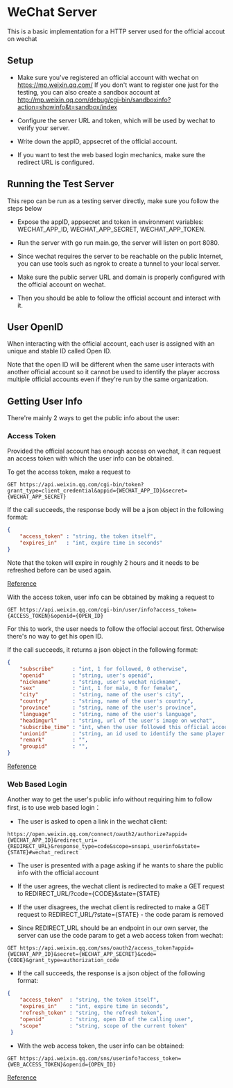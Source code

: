 # WeChat Server

This is a basic implementation for a HTTP server used for the official accout on wechat

## Setup
* Make sure you've registered an official account with wechat on https://mp.weixin.qq.com/
  If you don't want to register one just for the testing, you can also create a sandbox account at http://mp.weixin.qq.com/debug/cgi-bin/sandboxinfo?action=showinfo&t=sandbox/index

* Configure the server URL and token, which will be used by wechat to verify your server.

* Write down the appID, appsecret of the official account.

* If you want to test the web based login mechanics, make sure the redirect URL is configured.

## Running the Test Server
This repo can be run as a testing server directly, make sure you follow the steps below

* Expose the appID, appsecret and token in environment variables: WECHAT_APP_ID, WECHAT_APP_SECRET, WECHAT_APP_TOKEN.

* Run the server with go run main.go, the server will listen on port 8080.

* Since wechat requires the server to be reachable on the public Internet, you can use tools such as ngrok to create a tunnel to your local server.

* Make sure the public server URL and domain is properly configured with the official account on wechat.

* Then you should be able to follow the official account and interact with it.

## User OpenID
When interacting with the official account, each user is assigned with an unique and stable ID called Open ID.

Note that the open ID will be different when the same user interacts with another official account so it cannot be used to identify the player accross multiple official accounts even if they're run by the same organization.

## Getting User Info
There're mainly 2 ways to get the public info about the user:

### Access Token
Provided the official account has enough access on wechat, it can request an access token with which the user info can be obtained.

To get the access token, make a request to 
```
GET https://api.weixin.qq.com/cgi-bin/token?grant_type=client_credential&appid={WECHAT_APP_ID}&secret={WECHAT_APP_SECRET}
```

If the call succeeds, the response body will be a json object in the following format:

```json
{
	"access_token" : "string, the token itself",
	"expires_in"   : "int, expire time in seconds"
}
```

Note that the token will expire in roughly 2 hours and it needs to be refreshed before can be used again.

[Reference](https://mp.weixin.qq.com/wiki?t=resource/res_main&id=mp1421140183&token=)

With the access token, user info can be obtained by making a request to 
```
GET https://api.weixin.qq.com/cgi-bin/user/info?access_token={ACCESS_TOKEN}&openid={OPEN_ID}
```

For this to work, the user needs to follow the offocial accout first. Otherwise there's no way to get his open ID.

If the call succeeds, it returns a json object in the following format:

```json
{
	"subscribe"      : "int, 1 for followed, 0 otherwise",
	"openid" 	     : "string, user's openid",
	"nickname" 	     : "string, user's wechat nickname",
	"sex" 		     : "int, 1 for male, 0 for female",
	"city" 		     : "string, name of the user's city",
	"country" 	     : "string, name of the user's country",
	"province" 	     : "string, name of the user's province",
	"language" 	     : "string, name of the user's language",
	"headimgurl"     : "string, url of the user's image on wechat",
	"subscribe_time" : "int, when the user followed this official account",
	"unionid"	     : "string, an id used to identify the same player accross multiple official accounts",
	"remark" 	     : "",
	"groupid"	     : "",
}
```

[Reference](https://mp.weixin.qq.com/wiki?t=resource/res_main&id=mp1421140839&token=)

### Web Based Login
Another way to get the user's public info without requiring him to follow first, is to use web based login：

* The user is asked to open a link in the wechat client: 
```
https://open.weixin.qq.com/connect/oauth2/authorize?appid={WECHAT_APP_ID}&redirect_uri={REDIRECT_URL}&response_type=code&scope=snsapi_userinfo&state={STATE}#wechat_redirect
```

* The user is presented with a page asking if he wants to share the public info with the official account

* If the user agrees, the wechat client is redirected to make a GET request to REDIRECT_URL/?code={CODE}&state={STATE}

* If the user disagrees, the wechat client is redirected to make a GET request to REDIRECT_URL/?state={STATE} - the code param is removed

* Since REDIRECT_URL should be an endpoint in our own server, the server can use the code param to get a web access token from wechat:
```
GET https://api.weixin.qq.com/sns/oauth2/access_token?appid={WECHAT_APP_ID}&secret={WECHAT_APP_SECRET}&code={CODE}&grant_type=authorization_code
```

* If the call succeeds, the response is a json object of the following format:
```json
{ 
	"access_token" 	: "string, the token itself",
 	"expires_in"	: "int, expire time in seconds",
 	"refresh_token"	: "string, the refresh token",
 	"openid"		: "string, open ID of the calling user",
 	"scope"			: "string, scope of the current token"
 } 
``` 

* With the web access token, the user info can be obtained:
```
GET https://api.weixin.qq.com/sns/userinfo?access_token={WEB_ACCESS_TOKEN}&openid={OPEN_ID}
```

[Reference](https://mp.weixin.qq.com/wiki?t=resource/res_main&id=mp1421140842&token=)
